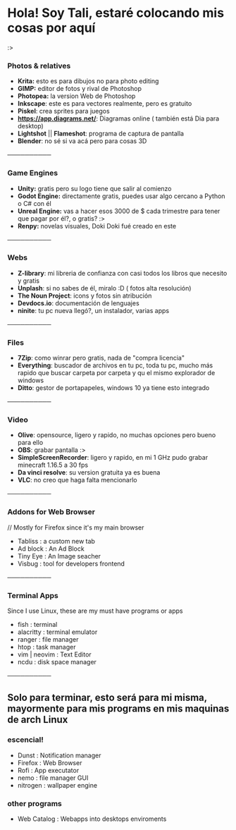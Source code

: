 # Hola! Soy Tali, estaré colocando mis cosas por aquí
:>

### **Photos & relatives**
- **Krita:** esto es para dibujos no para photo editing
- **GIMP:** editor de fotos y rival de Photoshop
- **Photopea:** la version Web de Photoshop
- **Inkscape**: este es para vectores realmente, pero es gratuito
- **Piskel**: crea sprites para juegos 
- **https://app.diagrams.net/**: Diagramas online ( también está Dia para desktop)
- **Lightshot** || **Flameshot**: programa de captura de pantalla
- **Blender**: no sé si va acá pero para cosas 3D

──────────

### **Game Engines**
- **Unity:** gratis pero su logo tiene que salir al comienzo
- **Godot Engine:** directamente gratis, puedes usar algo cercano a Python o C# con él
- **Unreal Engine:** vas a hacer esos 3000 de $ cada trimestre para tener que pagar por él?, o gratis? :>
- **Renpy:** novelas visuales, Doki Doki fué creado en este

──────────

### **Webs**
- **Z-library**: mi libreria de confianza con casi todos los libros que necesito y gratis
- **Unplash**: si no sabes de él, miralo :D ( fotos alta resolución)
- **The Noun Project**: icons y fotos sin atribución
- **Devdocs.io**: documentación de lenguajes
- **ninite**: tu pc nueva llegó?, un instalador, varias apps

──────────
### **Files**
- **7Zip**: como winrar pero gratis, nada de "compra licencia"
- **Everything**: buscador de archivos en tu pc, toda tu pc, mucho más rapido que buscar carpeta por carpeta y qu el mismo explorador de windows
- **Ditto**: gestor de portapapeles, windows 10 ya tiene esto integrado

──────────

### **Video**
- **Olive**: opensource, ligero y rapido, no muchas opciones pero bueno para ello
- **OBS**: grabar pantalla :>
- **SimpleScreenRecorder**: ligero y rapido, en mi 1 GHz pudo grabar minecraft 1.16.5 a 30 fps
- **Da vinci resolve**: su version gratuita ya es buena
- **VLC**: no creo que haga falta mencionarlo

──────────

### Addons for Web Browser
// Mostly for Firefox since it's my main browser
- Tabliss : a custom new tab
- Ad block : An Ad Block
- Tiny Eye : An Image seacher
- Visbug : tool for developers frontend

──────────


### Terminal Apps
Since I use Linux, these are my must have programs or apps

- fish : terminal
- alacritty : terminal emulator
- ranger : file manager
- htop : task manager
- vim | neovim : Text Editor
- ncdu : disk space manager

──────────


## Solo para terminar, esto será para mi misma, mayormente para mis programs en mis maquinas de arch Linux
### escencial!
- Dunst : Notification manager
- Firefox : Web Browser
- Rofi : App executator
- nemo : file manager GUI
- nitrogen : wallpaper engine

### other programs
- Web Catalog : Webapps into desktops enviroments
